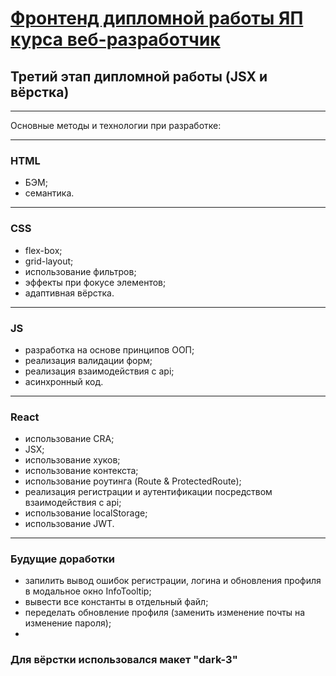 # [Фронтенд дипломной работы ЯП курса веб-разработчик](https://github.com/goplomah/movies-explorer-frontend)

## Третий этап дипломной работы (JSX и вёрстка)

---

Основные методы и технологии при разработке:

---

### HTML

- БЭМ;
- семантика.

---

### CSS

- flex-box;
- grid-layout;
- использование фильтров;
- эффекты при фокусе элементов;
- адаптивная вёрстка.

---

### JS

- разработка на основе принципов ООП;
- реализация валидации форм;
- реализация взаимодействия с api;
- асинхронный код.

---

### React

- использование CRA;
- JSX;
- использование хуков;
- использование контекста;
- использование роутинга (Route & ProtectedRoute);
- реализация регистрации и аутентификации посредством взаимодействия с api;
- использование localStorage;
- использование JWT.

---

### Будущие доработки

- запилить вывод ошибок регистрации, логина и обновления профиля в модальное окно InfoTooltip;
- вывести все константы в отдельный файл;
- переделать обновление профиля (заменить изменение почты на изменение пароля);
- 

### Для вёрстки использовался макет "dark-3"
